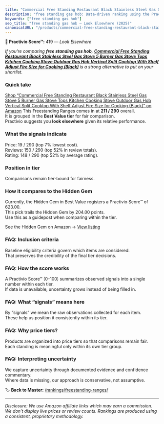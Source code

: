 ```yaml
---
title: "Commercial Free Standing Restaurant Black Stainless Steel Gas Stove 5 Burner Gas Stove Tops Kitchen Cooking Stove Outdoor Gas Hob Vertical Split Cooktop With Shelf Adjust Fire Size for Cooking (Black)"
description: "free standing gas hob: Data-driven ranking using the Practivio Score™. Positioned by quality, value, demand, findability, momentum."
keywords: ["free standing gas hob"]
seo_title: "free standing gas hob — Look Elsewhere (2025)"
canonicalURL: "/products/commercial-free-standing-restaurant-black-stainless-steel-gas-stove-5-burner-gas-stove-tops-kitchen-cooking-stove-outdoor-gas-hob-vertical-split-cooktop-with-shelf-adjust-fire-size-for-cooking-black-B0DKNRL2HS/"
---
```


**🚫 Practivio Score™:** 419 — _Look Elsewhere_


*If you're comparing **free standing gas hob**, **[Commercial Free Standing Restaurant Black Stainless Steel Gas Stove 5 Burner Gas Stove Tops Kitchen Cooking Stove Outdoor Gas Hob Vertical Split Cooktop With Shelf Adjust Fire Size for Cooking (Black)](https://www.amazon.com/dp/B0DKNRL2HS?tag=practivio-20)** is a strong alternative to put on your shortlist.*
### Quick take
[Shop “Commercial Free Standing Restaurant Black Stainless Steel Gas Stove 5 Burner Gas Stove Tops Kitchen Cooking Stove Outdoor Gas Hob Vertical Split Cooktop With Shelf Adjust Fire Size for Cooking (Black)” on Amazon](https://www.amazon.com/dp/B0DKNRL2HS?tag=practivio-20)
This Freestanding Ranges comes in at **211 / 290** overall.  
It is grouped in the **Best Value tier** for fair comparison.  
Practivio suggests you **look elsewhere** given its relative performance.

### What the signals indicate
Price: 19 / 290 (top 7% lowest cost).  
Reviews: 150 / 290 (top 52% in review totals).  
Rating: 148 / 290 (top 52% by average rating).  

### Position in tier
Comparisons remain tier-bound for fairness.

### How it compares to the Hidden Gem
Currently, the Hidden Gem in Best Value registers a Practivio Score™ of 623.00.  
This pick trails the Hidden Gem by 204.00 points.  
Use this as a guidepost when comparing within the tier.  

See the Hidden Gem on Amazon → [View listing](https://www.amazon.com/dp/B09JKLY86J?tag=practivio-20)

### FAQ: Inclusion criteria
Baseline eligibility criteria govern which items are considered.  
That preserves the credibility of the final tier decisions.

### FAQ: How the score works
A Practivio Score™ (0–100) summarizes observed signals into a single number within each tier.  
If data is unavailable, uncertainty grows instead of being filled in.

### FAQ: What “signals” means here
By “signals” we mean the raw observations collected for each item.  
These help us position it consistently within its tier.

### FAQ: Why price tiers?
Products are organized into price tiers so that comparisons remain fair.  
Each standing is meaningful only within its own tier group.

### FAQ: Interpreting uncertainty
We capture uncertainty through documented evidence and confidence commentary.  
Where data is missing, our approach is conservative, not assumptive.


🏷️ **Back to Master:** [/rankings/freestanding-ranges/](/rankings/freestanding-ranges/)

---
_Disclosure: We use Amazon affiliate links which may earn a commission. We don’t display live prices or review counts. Rankings are produced using a consistent, proprietary methodology._
